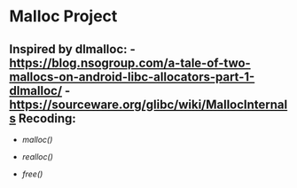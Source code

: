 Malloc Project
==============
Inspired by dlmalloc:
	- https://blog.nsogroup.com/a-tale-of-two-mallocs-on-android-libc-allocators-part-1-dlmalloc/
	- https://sourceware.org/glibc/wiki/MallocInternals
Recoding:
--------

* _malloc()_
    
* _realloc()_
    
* _free()_
